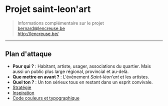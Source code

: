# Projet saint-leon'art

> Informations complémentaire sur le projet <br> bernard@lencreuse.be <br>
http://lencreuse.be/

***
## Plan d'attaque
* **Pour qui ?** : Habitant, artiste, usager, associations du quartier. Mais aussi un public plus large régional, provincial et au-delà.
* **Que mettre en avant ?** : L'événement *Saint-léon'art* et les artistes.
* **Quel ton ?** : Un ton sérieux tous en restant dans un esprit convivale.
* [Stratégie](https://github.com/MaximeScibetta/projet-leon-art/blob/master/Conception/Plan%20de%20liaisons.pdf "Lien vers le pdf du plan de liaison du site")
* [Inspiration](https://www.pinterest.com/maximescibetta/saint-l%C3%A9onart/ "Lien vers le tableau pinterest d'inspiration")
* [Code couleurs et typographique](https://github.com/MaximeScibetta/projet-leon-art/blob/master/Conception/Typo-et-couleur.pdf "Lien vers le pdf du code couleur et typographique")
